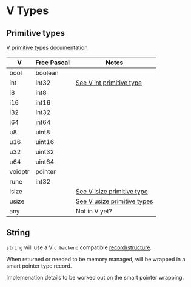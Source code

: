 <!--- CudaText: lexer_file=Markdown; tab_size=2; tab_spaces=Yes; newline=LF; --->

# V Types

## Primitive types

[V primitive types documentation](https://github.com/vlang/v/blob/master/doc/docs.md#primitive-types)

| V       | Free Pascal | Notes |
|---------|-------------|-------|
| bool    | boolean     |       |
| int     | int32       | [See V int primitive type](https://github.com/vlang/v/blob/master/doc/docs.md#primitive-types) |
| i8      | int8        |       |
| i16     | int16       |       |
| i32     | int32       |       |
| i64     | int64       |       |
| u8      | uint8       |       |
| u16     | uint16      |       |
| u32     | uint32      |       |
| u64     | uint64      |       |
| voidptr | pointer     |       |
| rune    | int32       |       |
| isize   |             | [See V isize primitive type](https://github.com/vlang/v/blob/master/doc/docs.md#primitive-types) |
| usize   |             | [See V usize primitive types](https://github.com/vlang/v/blob/master/doc/docs.md#primitive-types) |
| any     |             | Not in V yet? |

## String

`string` will use a V `c:backend` compatible [record/structure](https://github.com/vlang/v/blob/master/vlib/builtin/string.v#L44).

When returned or needed to be memory managed, will be wrapped in a smart pointer type record.

Implemenation details to be worked out on the smart pointer wrapping.
